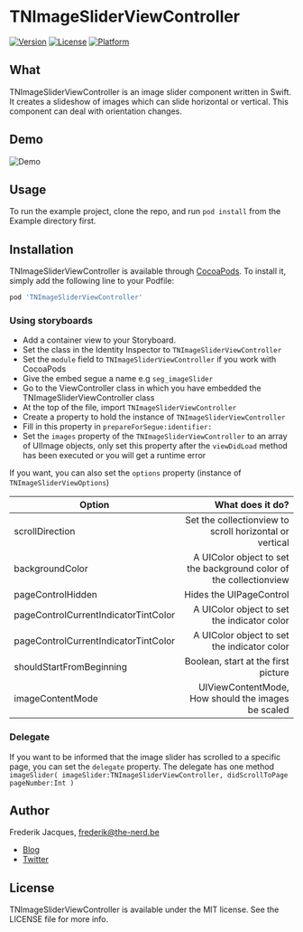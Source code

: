 # TNImageSliderViewController

[![Version](https://img.shields.io/cocoapods/v/TNImageSliderViewController.svg?style=flat)](http://cocoapods.org/pods/TNImageSliderViewController)
[![License](https://img.shields.io/cocoapods/l/TNImageSliderViewController.svg?style=flat)](http://cocoapods.org/pods/TNImageSliderViewController)
[![Platform](https://img.shields.io/cocoapods/p/TNImageSliderViewController.svg?style=flat)](http://cocoapods.org/pods/TNImageSliderViewController)

## What
TNImageSliderViewController is an image slider component written in Swift. It creates a slideshow of images which can slide horizontal or vertical.
This component can deal with orientation changes.

## Demo
![Demo](http://cl.ly/bjib/tnimagescroller-demo.gif)

## Usage

To run the example project, clone the repo, and run `pod install` from the Example directory first.

## Installation

TNImageSliderViewController is available through [CocoaPods](http://cocoapods.org). To install
it, simply add the following line to your Podfile:

```ruby
pod 'TNImageSliderViewController'
```

### Using storyboards
* Add a container view to your Storyboard.
* Set the class in the Identity Inspector to `TNImageSliderViewController`
* Set the `module` field to `TNImageSliderViewController` if you work with CocoaPods
* Give the embed segue a name e.g `seg_imageSlider`
* Go to the ViewController class in which you have embedded the TNImageSliderViewController class
* At the top of the file, import `TNImageSliderViewController`
* Create a property to hold the instance of `TNImageSliderViewController`
* Fill in this property in `prepareForSegue:identifier:`
* Set the `images` property of the `TNImageSliderViewController` to an array of UIImage objects, only set this property after the `viewDidLoad` method has been executed or you will get a runtime error

If you want, you can also set the `options` property (instance of `TNImageSliderViewOptions`)

| Option            | What does it do?  |
| ---------         | -----:|
| scrollDirection   | Set the collectionview to scroll horizontal or vertical  |
| backgroundColor   | A UIColor object to set the background color of the collectionview   |
| pageControlHidden | Hides the UIPageControl |  
| pageControlCurrentIndicatorTintColor | A UIColor object to set the indicator color |
| pageControlCurrentIndicatorTintColor | A UIColor object to set the indicator color |
| shouldStartFromBeginning | Boolean, start at the first picture |
| imageContentMode | UIViewContentMode, How should the images be scaled |

### Delegate
If you want to be informed that the image slider has scrolled to a specific page, you can set the `delegate` property.
The delegate has one method `imageSlider( imageSlider:TNImageSliderViewController, didScrollToPage pageNumber:Int )`

## Author

Frederik Jacques, frederik@the-nerd.be
* [Blog](http://www.the-nerd.be/blog)
* [Twitter](http://www.twitter.com/thenerd_be)

## License

TNImageSliderViewController is available under the MIT license. See the LICENSE file for more info.
